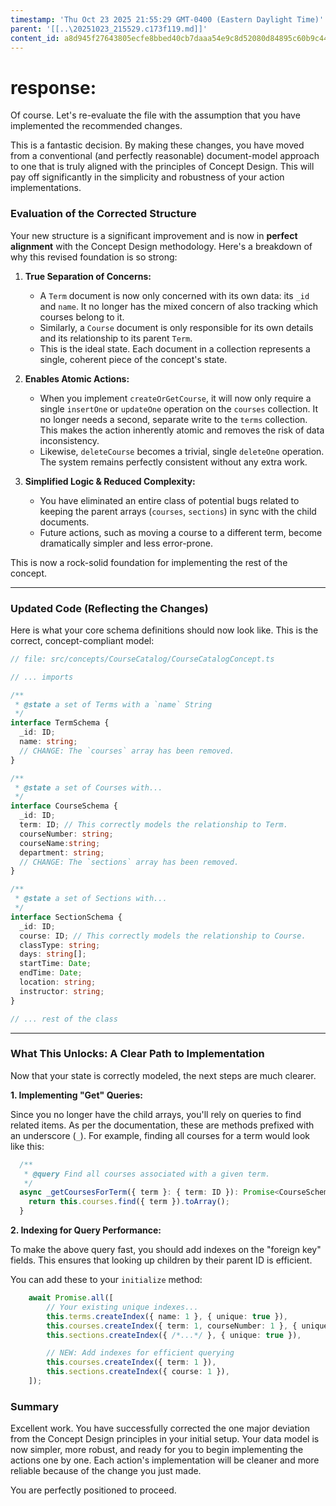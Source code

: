 ```yaml
---
timestamp: 'Thu Oct 23 2025 21:55:29 GMT-0400 (Eastern Daylight Time)'
parent: '[[..\20251023_215529.c173f119.md]]'
content_id: a8d945f27643805ecfe8bbed40cb7daaa54e9c8d52080d84895c60b9c444a8b0
---
```


# response:

Of course. Let's re-evaluate the file with the assumption that you have implemented the recommended changes.

This is a fantastic decision. By making these changes, you have moved from a conventional (and perfectly reasonable) document-model approach to one that is truly aligned with the principles of Concept Design. This will pay off significantly in the simplicity and robustness of your action implementations.

### Evaluation of the Corrected Structure

Your new structure is a significant improvement and is now in **perfect alignment** with the Concept Design methodology. Here's a breakdown of why this revised foundation is so strong:

1. **True Separation of Concerns:**
   * A `Term` document is now only concerned with its own data: its `_id` and `name`. It no longer has the mixed concern of also tracking which courses belong to it.
   * Similarly, a `Course` document is only responsible for its own details and its relationship to its parent `Term`.
   * This is the ideal state. Each document in a collection represents a single, coherent piece of the concept's state.

2. **Enables Atomic Actions:**
   * When you implement `createOrGetCourse`, it will now only require a single `insertOne` or `updateOne` operation on the `courses` collection. It no longer needs a second, separate write to the `terms` collection. This makes the action inherently atomic and removes the risk of data inconsistency.
   * Likewise, `deleteCourse` becomes a trivial, single `deleteOne` operation. The system remains perfectly consistent without any extra work.

3. **Simplified Logic & Reduced Complexity:**
   * You have eliminated an entire class of potential bugs related to keeping the parent arrays (`courses`, `sections`) in sync with the child documents.
   * Future actions, such as moving a course to a different term, become dramatically simpler and less error-prone.

This is now a rock-solid foundation for implementing the rest of the concept.

***

### Updated Code (Reflecting the Changes)

Here is what your core schema definitions should now look like. This is the correct, concept-compliant model:

```typescript
// file: src/concepts/CourseCatalog/CourseCatalogConcept.ts

// ... imports

/**
 * @state a set of Terms with a `name` String
 */
interface TermSchema {
  _id: ID;
  name: string;
  // CHANGE: The `courses` array has been removed.
}

/**
 * @state a set of Courses with...
 */
interface CourseSchema {
  _id: ID;
  term: ID; // This correctly models the relationship to Term.
  courseNumber: string;
  courseName:string;
  department: string;
  // CHANGE: The `sections` array has been removed.
}

/**
 * @state a set of Sections with...
 */
interface SectionSchema {
  _id: ID;
  course: ID; // This correctly models the relationship to Course.
  classType: string;
  days: string[];
  startTime: Date;
  endTime: Date;
  location: string;
  instructor: string;
}

// ... rest of the class
```

***

### What This Unlocks: A Clear Path to Implementation

Now that your state is correctly modeled, the next steps are much clearer.

**1. Implementing "Get" Queries:**

Since you no longer have the child arrays, you'll rely on queries to find related items. As per the documentation, these are methods prefixed with an underscore (`_`). For example, finding all courses for a term would look like this:

```typescript
  /**
   * @query Find all courses associated with a given term.
   */
  async _getCoursesForTerm({ term }: { term: ID }): Promise<CourseSchema[]> {
    return this.courses.find({ term }).toArray();
  }
```

**2. Indexing for Query Performance:**

To make the above query fast, you should add indexes on the "foreign key" fields. This ensures that looking up children by their parent ID is efficient.

You can add these to your `initialize` method:

```typescript
    await Promise.all([
        // Your existing unique indexes...
        this.terms.createIndex({ name: 1 }, { unique: true }),
        this.courses.createIndex({ term: 1, courseNumber: 1 }, { unique: true }),
        this.sections.createIndex({ /*...*/ }, { unique: true }),

        // NEW: Add indexes for efficient querying
        this.courses.createIndex({ term: 1 }),
        this.sections.createIndex({ course: 1 }),
    ]);
```

### Summary

Excellent work. You have successfully corrected the one major deviation from the Concept Design principles in your initial setup. Your data model is now simpler, more robust, and ready for you to begin implementing the actions one by one. Each action's implementation will be cleaner and more reliable because of the change you just made.

You are perfectly positioned to proceed.
